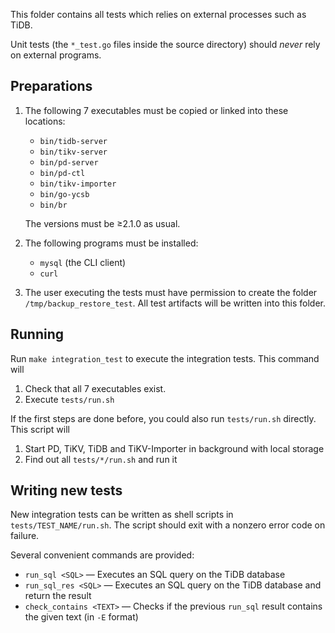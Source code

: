 This folder contains all tests which relies on external processes such as TiDB.

Unit tests (the `*_test.go` files inside the source directory) should *never* rely on external
programs.

## Preparations

1. The following 7 executables must be copied or linked into these locations:
    * `bin/tidb-server`
	* `bin/tikv-server`
	* `bin/pd-server`
    * `bin/pd-ctl`
	* `bin/tikv-importer`
	* `bin/go-ycsb`
	* `bin/br`

    The versions must be ≥2.1.0 as usual.

2. The following programs must be installed:

    * `mysql` (the CLI client)
    * `curl`

3. The user executing the tests must have permission to create the folder
    `/tmp/backup_restore_test`. All test artifacts will be written into this folder.

## Running

Run `make integration_test` to execute the integration tests. This command will

1. Check that all 7 executables exist.
3. Execute `tests/run.sh`

If the first steps are done before, you could also run `tests/run.sh` directly.
This script will

1. Start PD, TiKV, TiDB and TiKV-Importer in background with local storage
2. Find out all `tests/*/run.sh` and run it

## Writing new tests

New integration tests can be written as shell scripts in `tests/TEST_NAME/run.sh`.
The script should exit with a nonzero error code on failure.

Several convenient commands are provided:

* `run_sql <SQL>` — Executes an SQL query on the TiDB database
* `run_sql_res <SQL>` — Executes an SQL query on the TiDB database and return the result
* `check_contains <TEXT>` — Checks if the previous `run_sql` result contains the given text
    (in `-E` format)